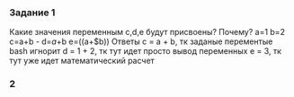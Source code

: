 ### Задание 1
Какие значения переменным c,d,e будут присвоены? Почему?
a=1
b=2
c=a+b - 
d=$a+$b
e=$(($a+$b))
Ответы
c = a + b, тк заданые перементые bash игнорит
d = 1 + 2, тк тут идет просто вывод переменных 
e = 3, тк тут уже идет математический расчет 
### 2
